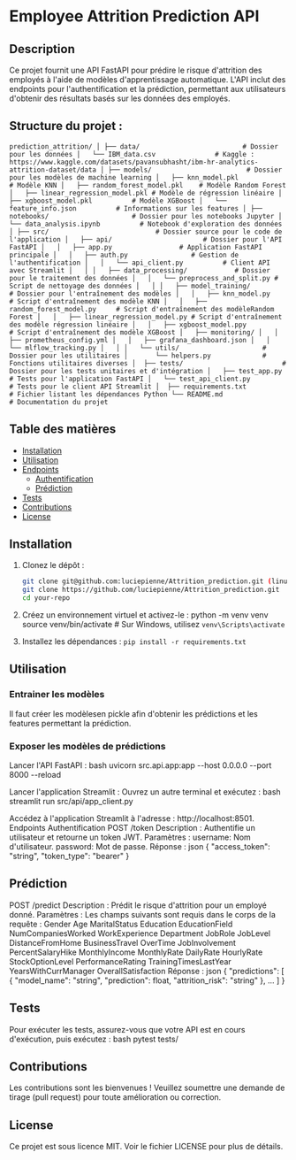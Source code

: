 # Employee Attrition Prediction API

## Description

Ce projet fournit une API FastAPI pour prédire le risque d'attrition des employés à l'aide de modèles d'apprentissage automatique. L'API inclut des endpoints pour l'authentification et la prédiction, permettant aux utilisateurs d'obtenir des résultats basés sur les données des employés.

## Structure du projet :

`prediction_attrition/
│
├── data/                          # Dossier pour les données
│   └── IBM_data.csv               # Kaggle : https://www.kaggle.com/datasets/pavansubhasht/ibm-hr-analytics-attrition-dataset/data
│
├── models/                        # Dossier pour les modèles de machine learning
│   ├── knn_model.pkl              # Modèle KNN
│   ├── random_forest_model.pkl    # Modèle Random Forest
│   ├── linear_regression_model.pkl # Modèle de régression linéaire
│   ├── xgboost_model.pkl          # Modèle XGBoost
│   └── feature_info.json          # Informations sur les features
│
├── notebooks/                     # Dossier pour les notebooks Jupyter
│   └── data_analysis.ipynb          # Notebook d'exploration des données
│
├── src/                           # Dossier source pour le code de l'application
│   ├── api/                       # Dossier pour l'API FastAPI
│   │   ├── app.py                 # Application FastAPI principale
│   │   ├── auth.py                # Gestion de l'authentification
│   │   └── api_client.py          # Client API avec Streamlit
│   │
│   ├── data_processing/            # Dossier pour le traitement des données
│   │   └── preprocess_and_split.py # Script de nettoyage des données
│   │
│   ├── model_training/            # Dossier pour l'entraînement des modèles
│   │   ├── knn_model.py               # Script d'entraînement des modèle KNN
│   │   ├── random_forest_model.py     # Script d'entraînement des modèleRandom Forest
│   │   ├── linear_regression_model.py # Script d'entraînement des modèle régression linéaire
│   │   ├── xgboost_model.ppy          # Script d'entraînement des modèle XGBoost
│   ├── monitoring/
│   │   ├── prometheus_config.yml
│   │   ├── grafana_dashboard.json
│   │   └── mlflow_tracking.py
│   │
│   └── utils/                     # Dossier pour les utilitaires
│       └── helpers.py             # Fonctions utilitaires diverses
│ 
├── tests/                         # Dossier pour les tests unitaires et d'intégration
│   ├── test_app.py                # Tests pour l'application FastAPI
│   └── test_api_client.py         # Tests pour le client API Streamlit
│ 
├── requirements.txt               # Fichier listant les dépendances Python
└── README.md                      # Documentation du projet`

## Table des matières

- [Installation](#installation)
- [Utilisation](#utilisation)
- [Endpoints](#endpoints)
  - [Authentification](#authentification)
  - [Prédiction](#prédiction)
- [Tests](#tests)
- [Contributions](#contributions)
- [License](#license)

## Installation

1. Clonez le dépôt :

   ```bash
   git clone git@github.com:luciepienne/Attrition_prediction.git (linux)
   git clone https://github.com/luciepienne/Attrition_prediction.git
   cd your-repo
   ```

2. Créez un environnement virtuel et activez-le :
   python -m venv venv
   source venv/bin/activate # Sur Windows, utilisez `venv\Scripts\activate`

3. Installez les dépendances :
   `pip install -r requirements.txt`

## Utilisation

### Entrainer les modèles

Il faut créer les modèlesen pickle afin d'obtenir les prédictions et les features permettant la prédiction.

### Exposer les modèles de prédictions

Lancer l'API FastAPI :
bash
uvicorn src.api.app:app --host 0.0.0.0 --port 8000 --reload

Lancer l'application Streamlit :
Ouvrez un autre terminal et exécutez :
bash
streamlit run src/api/app_client.py

Accédez à l'application Streamlit à l'adresse : http://localhost:8501.
Endpoints
Authentification
POST /token
Description : Authentifie un utilisateur et retourne un token JWT.
Paramètres :
username: Nom d'utilisateur.
password: Mot de passe.
Réponse :
json
{
"access_token": "string",
"token_type": "bearer"
}

## Prédiction

POST /predict
Description : Prédit le risque d'attrition pour un employé donné.
Paramètres : Les champs suivants sont requis dans le corps de la requête :
Gender
Age
MaritalStatus
Education
EducationField
NumCompaniesWorked
WorkExperience
Department
JobRole
JobLevel
DistanceFromHome
BusinessTravel
OverTime
JobInvolvement
PercentSalaryHike
MonthlyIncome
MonthlyRate
DailyRate
HourlyRate
StockOptionLevel
PerformanceRating
TrainingTimesLastYear
YearsWithCurrManager
OverallSatisfaction
Réponse :
json
{
"predictions": [
{
"model_name": "string",
"prediction": float,
"attrition_risk": "string"
},
...
]
}

## Tests

Pour exécuter les tests, assurez-vous que votre API est en cours d'exécution, puis exécutez :
bash
pytest tests/

## Contributions

Les contributions sont les bienvenues ! Veuillez soumettre une demande de tirage (pull request) pour toute amélioration ou correction.

## License

Ce projet est sous licence MIT. Voir le fichier LICENSE pour plus de détails.
